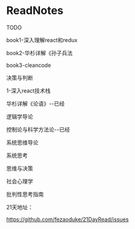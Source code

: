 # ReadNotes
TODO

book1-深入理解react和redux

book2-华杉详解《孙子兵法

book3-cleancode

决策与判断

1-深入react技术栈

华杉详解《论语》--已经

逻辑学导论

控制论与科学方法论--已经

系统思维导论

系统思考

思维与决策

社会心理学

批判性思考指南



21天地址：

https://github.com/fezaoduke/21DayRead/issues

